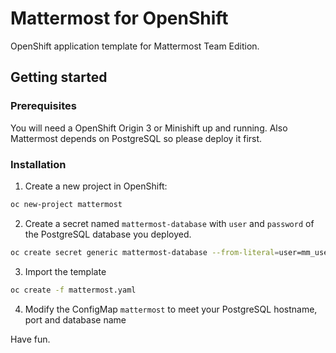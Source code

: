 # Mattermost for OpenShift

OpenShift application template for Mattermost Team Edition.

## Getting started

### Prerequisites

You will need a OpenShift Origin 3 or Minishift up and running. Also Mattermost depends on PostgreSQL so please deploy it first.

### Installation

1. Create a new project in OpenShift:
```bash
oc new-project mattermost
```

2. Create a secret named `mattermost-database` with `user` and `password` of the PostgreSQL database you deployed.
```bash
oc create secret generic mattermost-database --from-literal=user=mm_user --from-literal=password=mm_pass
```

3. Import the template
```bash
oc create -f mattermost.yaml
```

4. Modify the ConfigMap `mattermost` to meet your PostgreSQL hostname, port and database name

Have fun.